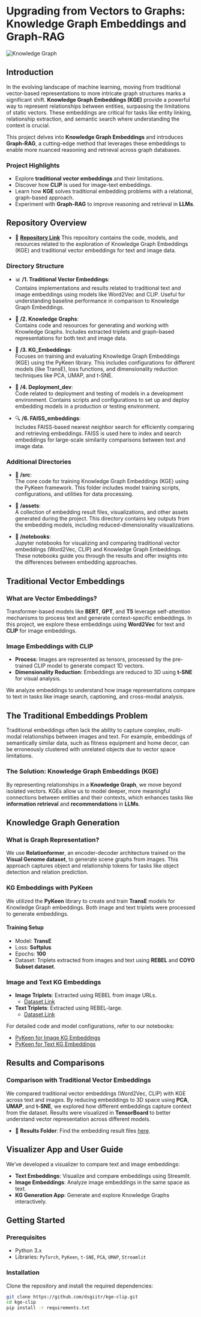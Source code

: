 # Upgrading from Vectors to Graphs: Knowledge Graph Embeddings and Graph-RAG

![Knowledge Graph](https://github.com/AGAMPANDEYY/kge-clip-fork1/blob/main/media/KG_1.png)


## Introduction
In the evolving landscape of machine learning, moving from traditional vector-based representations to more intricate graph structures marks a significant shift. **Knowledge Graph Embeddings (KGE)** provide a powerful way to represent relationships between entities, surpassing the limitations of static vectors. These embeddings are critical for tasks like entity linking, relationship extraction, and semantic search where understanding the context is crucial.

This project delves into **Knowledge Graph Embeddings** and introduces **Graph-RAG**, a cutting-edge method that leverages these embeddings to enable more nuanced reasoning and retrieval across graph databases.

### Project Highlights
- Explore **traditional vector embeddings** and their limitations.
- Discover how **CLIP** is used for image-text embeddings.
- Learn how **KGE** solves traditional embedding problems with a relational, graph-based approach.
- Experiment with **Graph-RAG** to improve reasoning and retrieval in **LLMs**.
  
## Repository Overview

- 📁 **[Repository Link](https://github.com/dsgiitr/kge-clip.git)**
  This repository contains the code, models, and resources related to the exploration of Knowledge Graph Embeddings (KGE) and traditional vector embeddings for text and image data.

### Directory Structure

- 📊 **/1. Traditional Vector Embeddings**:  
  Contains implementations and results related to traditional text and image embeddings using models like Word2Vec and CLIP. Useful for understanding baseline performance in comparison to Knowledge Graph Embeddings.

- 🧠 **/2. Knowledge Graphs**:  
  Contains code and resources for generating and working with Knowledge Graphs. Includes extracted triplets and graph-based representations for both text and image data.

- 🔗 **/3. KG_Embeddings**:  
  Focuses on training and evaluating Knowledge Graph Embeddings (KGE) using the PyKeen library. This includes configurations for different models (like TransE), loss functions, and dimensionality reduction techniques like PCA, UMAP, and t-SNE.

- 🚀 **/4. Deployment_dev**:  
  Code related to deployment and testing of models in a development environment. Contains scripts and configurations to set up and deploy embedding models in a production or testing environment.

- 🔍 **/6. FAISS_embeddings**:  
  Includes FAISS-based nearest neighbor search for efficiently comparing and retrieving embeddings. FAISS is used here to index and search embeddings for large-scale similarity comparisons between text and image data.

### Additional Directories

- 📂 **/src**:  
  The core code for training Knowledge Graph Embeddings (KGE) using the PyKeen framework. This folder includes model training scripts, configurations, and utilities for data processing.

- 📂 **/assets**:  
  A collection of embedding result files, visualizations, and other assets generated during the project. This directory contains key outputs from the embedding models, including reduced-dimensionality visualizations.

- 📑 **/notebooks**:  
  Jupyter notebooks for visualizing and comparing traditional vector embeddings (Word2Vec, CLIP) and Knowledge Graph Embeddings. These notebooks guide you through the results and offer insights into the differences between embedding approaches.

  
## Traditional Vector Embeddings

### What are Vector Embeddings?
Transformer-based models like **BERT**, **GPT**, and **T5** leverage self-attention mechanisms to process text and generate context-specific embeddings. In this project, we explore these embeddings using **Word2Vec** for text and **CLIP** for image embeddings.

### Image Embeddings with CLIP
- **Process**: Images are represented as tensors, processed by the pre-trained CLIP model to generate compact 1D vectors.
- **Dimensionality Reduction**: Embeddings are reduced to 3D using **t-SNE** for visual analysis.
  
We analyze embeddings to understand how image representations compare to text in tasks like image search, captioning, and cross-modal analysis.

## The Traditional Embeddings Problem
Traditional embeddings often lack the ability to capture complex, multi-modal relationships between images and text. For example, embeddings of semantically similar data, such as fitness equipment and home decor, can be erroneously clustered with unrelated objects due to vector space limitations.

### The Solution: Knowledge Graph Embeddings (KGE)
By representing relationships in a **Knowledge Graph**, we move beyond isolated vectors. KGEs allow us to model deeper, more meaningful connections between entities and their contexts, which enhances tasks like **information retrieval** and **recommendations** in **LLMs**.

## Knowledge Graph Generation

### What is Graph Representation?
We use **Relationformer**, an encoder-decoder architecture trained on the **Visual Genome dataset**, to generate scene graphs from images. This approach captures object and relationship tokens for tasks like object detection and relation prediction.

### KG Embeddings with PyKeen
We utilized the **PyKeen** library to create and train **TransE** models for Knowledge Graph embeddings. Both image and text triplets were processed to generate embeddings.

#### Training Setup
- Model: **TransE**
- Loss: **Softplus**
- Epochs: **100**
- Dataset: Triplets extracted from images and text using **REBEL** and **COYO Subset dataset**.

### Image and Text KG Embeddings
- **Image Triplets**: Extracted using REBEL from image URLs.
  - [Dataset Link](https://www.kaggle.com/datasets/agampy/triplets-kg)
- **Text Triplets**: Extracted using REBEL-large.
  - [Dataset Link](https://www.kaggle.com/datasets/agampy/text-triplets1k)

For detailed code and model configurations, refer to our notebooks:
- [PyKeen for Image KG Embeddings](https://github.com/dsgiitr/kge-clip/blob/main/3.KG_Embeddings/src/pykeen_KGE.ipynb)
- [PyKeen for Text KG Embeddings](https://github.com/dsgiitr/kge-clip/blob/main/3.KG_Embeddings/src/pykeen_KGE_text.ipynb)

## Results and Comparisons

### Comparison with Traditional Vector Embeddings
We compared traditional vector embeddings (Word2Vec, CLIP) with KGE across text and images. By reducing embeddings to 3D space using **PCA**, **UMAP**, and **t-SNE**, we explored how different embeddings capture context from the dataset. Results were visualized in **TensorBoard** to better understand vector representation across different models.

- 📂 **Results Folder**: Find the embedding result files [here](3.KG_Embeddings/assets/results/reduced_embeddings).

## Visualizer App and User Guide
We’ve developed a visualizer to compare text and image embeddings:
- **Text Embeddings**: Visualize and compare embeddings using Streamlit.
- **Image Embeddings**: Analyze image embeddings in the same space as text.
- **KG Generation App**: Generate and explore Knowledge Graphs interactively.

## Getting Started

### Prerequisites
- Python 3.x
- Libraries: `PyTorch`, `PyKeen`, `t-SNE`, `PCA`, `UMAP`, `Streamlit`

### Installation
Clone the repository and install the required dependencies:
```bash
git clone https://github.com/dsgiitr/kge-clip.git
cd kge-clip
pip install -r requirements.txt
